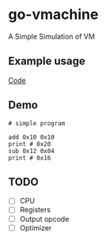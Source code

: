 # go-vmachine

A Simple Simulation of VM

## Example usage

[Code](./cmd/app/app.go)

## Demo

```raw
# simple program

add 0x10 0x10
print # 0x20
sub 0x12 0x04
print # 0x16
```

## TODO

- [ ] CPU
- [ ] Registers
- [ ] Output opcode
- [ ] Optimizer
